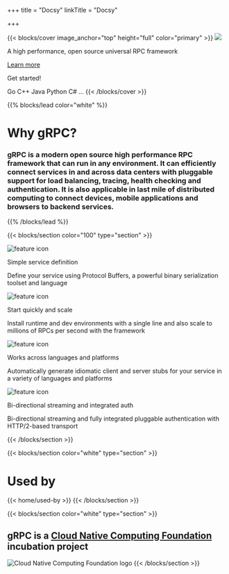 +++
title = "Docsy"
linkTitle = "Docsy"

+++

{{< blocks/cover image_anchor="top" height="full" color="primary" >}}
<img class="homepage__logo" src="/img/logos/grpc-logo.png" />

<p class="mb-3 display-2">
	A high performance, open source universal RPC framework
</p>
<a
	class="mx-auto mb-5 btn btn-primary font-weight-bold"
	href="/docs/what-is-grpc/introduction"
>
Learn more
</a>
<p class="mb-3 display-2 font-weight-normal">Get started!</p>
<div class="inline-block align-middle">
<a class="btn btn-primary">Go</a>
<a class="btn btn-primary">C++</a>
<a class="btn btn-primary">Java</a>
<a class="btn btn-primary">Python</a>
<a class="btn btn-primary">C#</a>
<a class="btn btn-primary">…</a>
{{< /blocks/cover >}}

{{% blocks/lead color="white" %}}

<h1 class="mb-3 display-1 text-primary">
	Why gRPC?
</h1>
<h3 class="font-weight-light">
	gRPC is a modern open source high performance RPC framework that can
	run in any environment. It can efficiently connect services in and
	across data centers with pluggable support for load balancing,
	tracing, health checking and authentication. It is also applicable
	in last mile of distributed computing to connect devices, mobile
	applications and browsers to backend services.
</h3>
{{% /blocks/lead %}}

{{< blocks/section color="100" type="section" >}}

<div class="row">
	<div class="d-inline-flex align-items-start col-12 col-md-6 mb-5">
		<img class="w-50 mr-5" src="/img/icons/feature-1.svg" alt="feature icon">
		<div>
			<p>Simple service definition</p>
			<p class="subtitle">
				Define your service using Protocol Buffers, a powerful binary serialization toolset and language
			</p>
		</div>
	</div>
	<div class="d-inline-flex align-items-start col-12 col-md-6 mb-5">
		<img class="w-50 mr-5" src="/img/icons/feature-2.svg" alt="feature icon">
		<div>
			<p>Start quickly and scale</p>
			<p class="subtitle">
				Install runtime and dev environments with a single line and also scale to millions of RPCs per second with the framework
			</p>
		</div>
	</div>
</div>
<div class="row">
	<div class="d-inline-flex align-items-start col-12 col-md-6">
		<img class="w-50 mr-5"  src="/img/icons/feature-3.svg" alt="feature icon">
		<div>
			<p>Works across languages and platforms</p>
			<p class="subtitle">
				Automatically generate idiomatic client and server stubs for your service in a variety of languages and platforms
			</p>
		</div>
	</div>
	<div class="d-inline-flex align-items-start col-12 col-md-6">
		<img class="w-50 mr-5" src="/img/icons/feature-4.svg" alt="feature icon">
		<div>
			<p>Bi-directional streaming and integrated auth</p>
			<p class="subtitle">
				Bi-directional streaming and fully integrated pluggable authentication with HTTP/2-based transport
			</p>
		</div>
	</div>
</div>
{{< /blocks/section >}}

{{< blocks/section color="white" type="section" >}}

<h1 class="mb-5 display-1 text-center text-primary">
	Used by
</h1>
{{< home/used-by >}}
{{< /blocks/section >}}

{{< blocks/section color="white" type="section" >}}

<h2 class="mb-5 display-2 text-center">
	gRPC is a <a href="https://cncf.io">Cloud Native Computing Foundation</a> incubation project
</h2>
<img class="w-50 mx-auto" src="/img/logos/cncf-horizontal-color.png" alt="Cloud Native Computing Foundation logo" />
{{< /blocks/section >}}
